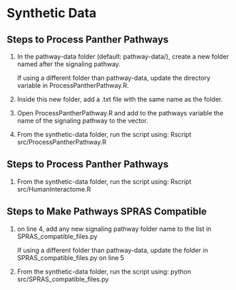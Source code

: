 # Synthetic Data 
## Steps to Process Panther Pathways
1.	In the pathway-data folder (default: pathway-data/), create a new folder named after the signaling pathway.

    If using a different folder than pathway-data, update the directory variable in ProcessPantherPathway.R.

2.	Inside this new folder, add a .txt file with the same name as the folder.
3.	Open ProcessPantherPathway.R and add to the pathways variable the name of the signaling pathway to the vector.
4.	From the synthetic-data folder, run the script using: Rscript src/ProcessPantherPathway.R

## Steps to Process Panther Pathways
1.	From the synthetic-data folder, run the script using: Rscript src/HumanInteractome.R

## Steps to Make Pathways SPRAS Compatible
1. on line 4, add any new signaling pathway folder name to the list in SPRAS_compatible_files.py

    If using a different folder than pathway-data, update the folder in SPRAS_compatible_files.py on line 5

2. From the synthetic-data folder, run the script using: python src/SPRAS_compatible_files.py

